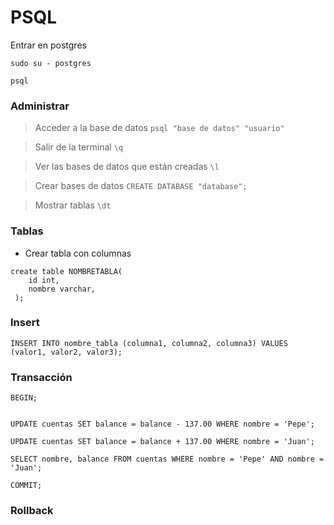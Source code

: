 # PSQL

Entrar en postgres 

```
sudo su - postgres

psql
```

### Administrar 

> Acceder a la base de datos `psql "base de datos" "usuario"` 

> Salir de la terminal `\q`

> Ver las bases de datos que están creadas `\l`

> Crear bases de datos `CREATE DATABASE "database";`

> Mostrar tablas `\dt`

### Tablas



- Crear tabla con columnas 

```mysql
create table NOMBRETABLA(
  	id int,
  	nombre varchar,
 );
```



### Insert

```mysql
INSERT INTO nombre_tabla (columna1, columna2, columna3) VALUES (valor1, valor2, valor3);
```



### Transacción

 

```mysql
BEGIN;


UPDATE cuentas SET balance = balance - 137.00 WHERE nombre = 'Pepe';

UPDATE cuentas SET balance = balance + 137.00 WHERE nombre = 'Juan';

SELECT nombre, balance FROM cuentas WHERE nombre = 'Pepe' AND nombre = 'Juan';

COMMIT;	
```





### Rollback


